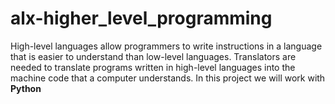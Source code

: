# alx-higher_level_programming

High-level languages allow programmers to write instructions in a language that is easier to understand than low-level languages. Translators are needed to translate programs written in high-level languages into the machine code that a computer understands. In this project we will work with **Python**
